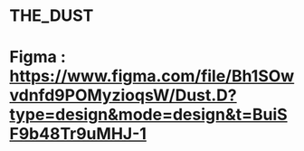 # THE_DUST
# Figma : https://www.figma.com/file/Bh1SOwvdnfd9POMyzioqsW/Dust.D?type=design&mode=design&t=BuiSF9b48Tr9uMHJ-1

